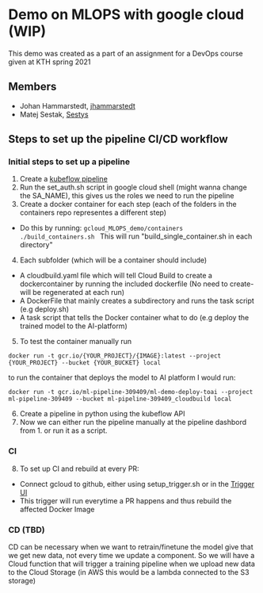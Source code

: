 # Demo on MLOPS with google cloud (WIP)
This demo was created as a part of an assignment for a DevOps course given at KTH spring 2021
## Members
* Johan Hammarstedt, [jhammarstedt](https://github.com/jhammarstedt)
* Matej Sestak, [Sestys](https://github.com/sestys)

## Steps to set up the pipeline CI/CD workflow
### Initial steps to set up a pipeline
1. Create a [kubeflow pipeline](https://console.cloud.google.com/ai-platform/pipelines/clusters?project=ml-pipeline-309409)
2. Run the set_auth.sh script in google cloud shell (might wanna change the SA_NAME), this gives us the roles we need to run the pipeline
3. Create a docker container for each step (each of the folders in the containers repo representes a different step)
 * Do this by running:
 `gcloud_MLOPS_demo/containers ./build_containers.sh `
 This will run "build_single_container.sh in each directory"
4. Each subfolder (which will be a container should include)
  * A cloudbuild.yaml file which will tell Cloud Build to create a dockercontainer by running the included dockerfile (No need to create- will be regenerated at each run)
  * A DockerFile that mainly creates a subdirectory and runs the task script (e.g deploy.sh)
  * A task script that tells the Docker container what to do (e.g deploy the trained model to the AI-platform)
5. To test the container manually run

`docker run -t gcr.io/{YOUR_PROJECT}/{IMAGE}:latest --project {YOUR_PROJECT} --bucket {YOUR_BUCKET} local`

to run the container that deploys the model to AI platform I would run:

`docker run -t gcr.io/ml-pipeline-309409/ml-demo-deploy-toai --project ml-pipeline-309409 --bucket ml-pipeline-309409_cloudbuild local`

6. Create a pipeline in python using the kubeflow API
7. Now we can either run the pipeline manually at the pipeline dashbord from 1. or run it as a script.
### CI
8. To set up CI and rebuild at every PR:
  * Connect gcloud to github, either using setup_trigger.sh or in the [Trigger UI](https://console.cloud.google.com/cloud-build/triggers?project=ml-pipeline-309409&folder=&organizationId=)
  * This trigger will run everytime a PR happens and thus rebuild the affected Docker Image
### CD (TBD)
CD can be necessary when we want to retrain/finetune the model give that we get new data, not every time we update a component. 
So we will have a Cloud function that will trigger a training pipeline when we upload new data to the Cloud Storage (in AWS this would be a lambda connected to the S3 storage)
